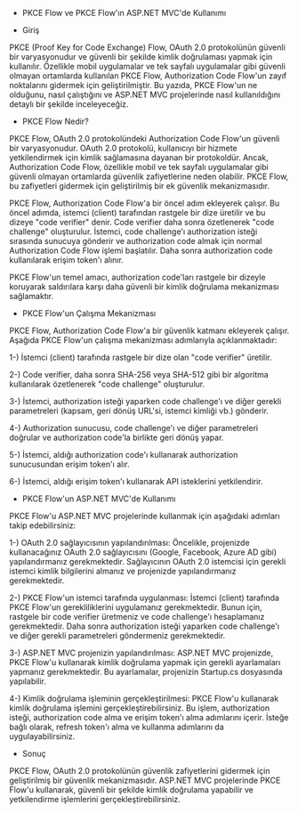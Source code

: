 * PKCE Flow ve PKCE Flow'ın ASP.NET MVC'de Kullanımı

* Giriş

PKCE (Proof Key for Code Exchange) Flow, OAuth 2.0 protokolünün güvenli bir varyasyonudur ve güvenli bir şekilde kimlik doğrulaması yapmak için kullanılır. Özellikle mobil uygulamalar ve tek sayfalı uygulamalar gibi güvenli olmayan ortamlarda kullanılan PKCE Flow, Authorization Code Flow'un zayıf noktalarını gidermek için geliştirilmiştir. Bu yazıda, PKCE Flow'un ne olduğunu, nasıl çalıştığını ve ASP.NET MVC projelerinde nasıl kullanıldığını detaylı bir şekilde inceleyeceğiz.

* PKCE Flow Nedir?

PKCE Flow, OAuth 2.0 protokolündeki Authorization Code Flow'un güvenli bir varyasyonudur. OAuth 2.0 protokolü, kullanıcıyı bir hizmete yetkilendirmek için kimlik sağlamasına dayanan bir protokoldür. Ancak, Authorization Code Flow, özellikle mobil ve tek sayfalı uygulamalar gibi güvenli olmayan ortamlarda güvenlik zafiyetlerine neden olabilir. PKCE Flow, bu zafiyetleri gidermek için geliştirilmiş bir ek güvenlik mekanizmasıdır.

PKCE Flow, Authorization Code Flow'a bir öncel adım ekleyerek çalışır. Bu öncel adımda, istemci (client) tarafından rastgele bir dize üretilir ve bu dizeye "code verifier" denir. Code verifier daha sonra özetlenerek "code challenge" oluşturulur. İstemci, code challenge'ı authorization isteği sırasında sunucuya gönderir ve authorization code almak için normal Authorization Code Flow işlemi başlatılır. Daha sonra authorization code kullanılarak erişim token'ı alınır.

PKCE Flow'un temel amacı, authorization code'ları rastgele bir dizeyle koruyarak saldırılara karşı daha güvenli bir kimlik doğrulama mekanizması sağlamaktır.

* PKCE Flow'un Çalışma Mekanizması

PKCE Flow, Authorization Code Flow'a bir güvenlik katmanı ekleyerek çalışır. Aşağıda PKCE Flow'un çalışma mekanizması adımlarıyla açıklanmaktadır:

1-) İstemci (client) tarafında rastgele bir dize olan "code verifier" üretilir.

2-) Code verifier, daha sonra SHA-256 veya SHA-512 gibi bir algoritma kullanılarak özetlenerek "code challenge" oluşturulur.

3-) İstemci, authorization isteği yaparken code challenge'ı ve diğer gerekli parametreleri (kapsam, geri dönüş URL'si, istemci kimliği vb.) gönderir.

4-) Authorization sunucusu, code challenge'ı ve diğer parametreleri doğrular ve authorization code'la birlikte geri dönüş yapar.

5-) İstemci, aldığı authorization code'ı kullanarak authorization sunucusundan erişim token'ı alır.

6-) İstemci, aldığı erişim token'ı kullanarak API isteklerini yetkilendirir.

* PKCE Flow'un ASP.NET MVC'de Kullanımı

PKCE Flow'u ASP.NET MVC projelerinde kullanmak için aşağıdaki adımları takip edebilirsiniz:

1-) OAuth 2.0 sağlayıcısının yapılandırılması: Öncelikle, projenizde kullanacağınız OAuth 2.0 sağlayıcısını (Google, Facebook, Azure AD gibi) yapılandırmanız gerekmektedir. Sağlayıcının OAuth 2.0 istemcisi için gerekli istemci kimlik bilgilerini almanız ve projenizde yapılandırmanız gerekmektedir.

2-) PKCE Flow'un istemci tarafında uygulanması: İstemci (client) tarafında PKCE Flow'un gerekliliklerini uygulamanız gerekmektedir. Bunun için, rastgele bir code verifier üretmeniz ve code challenge'ı hesaplamanız gerekmektedir. Daha sonra authorization isteği yaparken code challenge'ı ve diğer gerekli parametreleri göndermeniz gerekmektedir.

3-) ASP.NET MVC projenizin yapılandırılması: ASP.NET MVC projenizde, PKCE Flow'u kullanarak kimlik doğrulama yapmak için gerekli ayarlamaları yapmanız gerekmektedir. Bu ayarlamalar, projenizin Startup.cs dosyasında yapılabilir.

4-) Kimlik doğrulama işleminin gerçekleştirilmesi: PKCE Flow'u kullanarak kimlik doğrulama işlemini gerçekleştirebilirsiniz. Bu işlem, authorization isteği, authorization code alma ve erişim token'ı alma adımlarını içerir. İsteğe bağlı olarak, refresh token'ı alma ve kullanma adımlarını da uygulayabilirsiniz.

* Sonuç

PKCE Flow, OAuth 2.0 protokolünün güvenlik zafiyetlerini gidermek için geliştirilmiş bir güvenlik mekanizmasıdır. ASP.NET MVC projelerinde PKCE Flow'u kullanarak, güvenli bir şekilde kimlik doğrulama yapabilir ve yetkilendirme işlemlerini gerçekleştirebilirsiniz.
